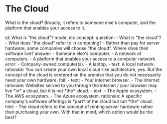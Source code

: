 # The Cloud

What is the cloud? Broadly, it refers to someone else's computer, and the platform that enables your access to it.

<xprocket-element>
id: What is "the cloud"?
mode: mc
concept:
  question:
  - What is "the cloud"?
  - What does "the cloud" refer to in computing?
  - Rather than pay for server hardware, some companies will choose "the cloud". Where does their software live?
  answer:
  - Someone else's computer.
  - A network of computers.
  - A platform that enables your access to a computer network.
  error:
  - Company-owned computer(s).
  - A laptop.
  - text: A local network.
    rationale: You can create your own local cloud-like architecture, yes. But the concept of the cloud is centered on the premise that you do not necessarily need your own hardware.
  foil:
  - text:
    - Your internet browser.
    - The internet.
    rationale: Websites served to you through the internet / your browser may live *in* a cloud, but it is not *the* cloud.
  - text: 
    - The Apple ecosystem.
    - The AWS ecosystem.
    - The Azure ecosystem.
    rationale: A specific company's software offerings is *part* of the cloud but not *the* cloud.
  hint:
  - The cloud refers to the concept of renting server hardware rather than purchasing your own. With that in mind, which option would be the best?
</xprocket-element>
